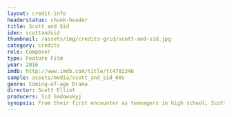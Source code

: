 ```yaml
---
layout: credit-info
headerstatus: shunk-header
title: Scott and Sid
iden: scottandsid
thumbnail: /assets/img/credits-grid/scott-and-sid.jpg
category: credits
role: Composer
type: Feature Film
year: 2016
imdb: http://www.imdb.com/title/tt4702346
sample: assets/media/scott_and_sid_60s
genre: Coming-of-age Drama
director: Scott Elliot
producers: Sid Sadowskyj
synopsis: From their first encounter as teenagers in high school, Scott and Sid seem unlikely friends. Scott is a shambolic dreamer, intent on carving out his own path in life and holding up a metaphorical middle finger to anyone who tries to stop him.
---
```



